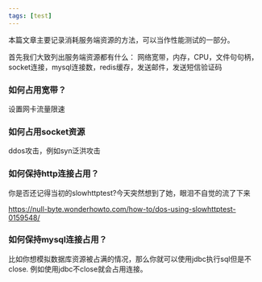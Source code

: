 ```yaml
---
tags: [test]
---
```


本篇文章主要记录消耗服务端资源的方法，可以当作性能测试的一部分。

首先我们大致列出服务端资源都有什么：
网络宽带，内存，CPU，文件句句柄，socket连接，mysql连接数，redis缓存，发送邮件，发送短信验证码

### 如何占用宽带？

设置网卡流量限速

### 如何占用socket资源

ddos攻击，例如syn泛洪攻击

### 如何保持http连接占用？

你是否还记得当初的slowhttptest?今天突然想到了她，眼泪不自觉的流了下来

https://null-byte.wonderhowto.com/how-to/dos-using-slowhttptest-0159548/

### 如何保持mysql连接占用？
比如你想模拟数据库资源被占满的情况，那么你就可以使用jdbc执行sql但是不close.
例如使用jdbc不close就会占用连接。
